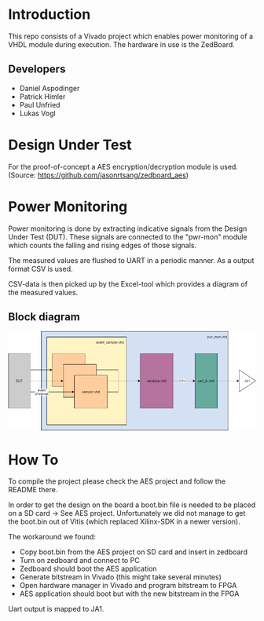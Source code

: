 # Introduction

This repo consists of a Vivado project which enables power monitoring of a VHDL module during execution.
The hardware in use is the ZedBoard.

## Developers

* Daniel Aspodinger
* Patrick Himler
* Paul Unfried
* Lukas Vogl

# Design Under Test

For the proof-of-concept a AES encryption/decryption module is used. (Source: https://github.com/jasonrtsang/zedboard_aes)

# Power Monitoring

Power monitoring is done by extracting indicative signals from the Design Under Test (DUT).
These signals are connected to the "pwr-mon" module which counts the falling and rising edges of those signals.

The measured values are flushed to UART in a periodic manner. As a output format CSV is used.

CSV-data is then picked up by the Excel-tool which provides a diagram of the measured values.

## Block diagram

![Blockdiagram](blockdiagramm.png)

# How To

To compile the project please check the AES project and follow the README there.

In order to get the design on the board a boot.bin file is needed to be placed on a SD card -> See AES project.
Unfortunately we did not manage to get the boot.bin out of Vitis (which replaced Xilinx-SDK in a newer version).

The workaround we found:

* Copy boot.bin from the AES project on SD card and insert in zedboard
* Turn on zedboard and connect to PC
* Zedboard should boot the AES application
* Generate bitstream in Vivado (this might take several minutes)
* Open hardware manager in Vivado and program bitstream to FPGA
* AES application should boot but with the new bitstream in the FPGA

Uart output is mapped to JA1.
